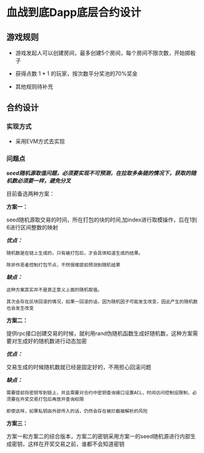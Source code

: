 # 血战到底Dapp底层合约设计

## 游戏规则

* 游戏发起人可以创建房间，最多创建5个房间，每个房间不限次数，开始掷骰子

* 获得点数 1 * 1 的玩家，按次数平分奖池的70%奖金

* 其他规则待补充


## 合约设计

### 实现方式

* 采用EVM方式去实现

### 问题点

 ***seed随机源取值问题，必须要实现不可预测，在拉取多条链的情况下，获取的随机数必须要一样，避免分叉***
 
 目前备选两种方案：
 
 **方案一：**
 
 seed随机源取交易的时间，所在打包的块的时间,加index进行取模操作，后在1到6进行区间整数的映射
 
 ***优点：***
 
    随机数是在链上生成的，只有被打包后，才会具体知道生成的结果。
    
    除非作恶者控制打包节点，不然很难提前预测到随机结果
    
 ***缺点：***
 
    这种方案其实并不是真正意义上面的随机取值。
    
    其次会存在区块回滚的情况，如果一回滚的话，因为随机因子可能发生改变，因此产生的随机数也会发生改变
 
 
 **方案二：**
 
  提供rpc接口创建交易的时候，就利用rand伪随机函数生成好随机数，这种方案需要对生成好的随机数进行动态加密  
  
   ***优点：***
   
   交易生成的时候随机数就已经是固定好的，不用担心回滚问题
    
   ***缺点：***
 
    需要提前将密钥写到链上，并且需要对合约中密钥查询接口设置ACL，时间访问控制设限制，必须要在开奖交易打包后再放开查询权限
    
    即使这样，如果私钥由外部传入的话，仍然会存在被拦截被解析的风险

 **方案三：**
   
   方案一和方案二的综合版本，方案二的密钥采用方案一的seed随机源进行内部生成密钥，这样在开奖交易之前，谁都不会知道密钥
